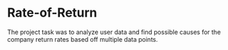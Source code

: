 # Rate-of-Return
The project task was to analyze user data and find possible causes for the company return rates based off multiple data points.
